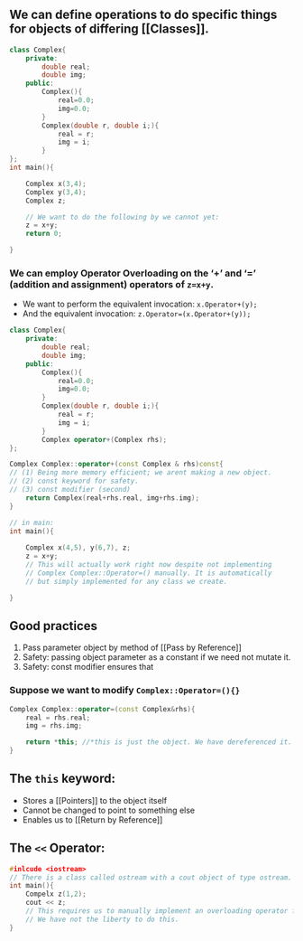 ## We can define operations to do specific things for objects of differing [[Classes]].

```cpp
class Complex{
	private:
		double real;
		double img;
	public:
		Complex(){
			real=0.0; 
			img=0.0;
		}
		Complex(double r, double i;){
			real = r;
			img = i;
		}
};
int main(){

	Complex x(3,4);
	Complex y(3,4);
	Complex z;

	// We want to do the following by we cannot yet:
	z = x+y;
	return 0;

}
```

### We can employ Operator Overloading on the ‘+’ and ‘=’ (addition and assignment) operators of `z=x+y`.

- We want to perform the equivalent invocation: `x.Operator+(y);`
- And the equivalent invocation: `z.Operator=(x.Operator+(y));`

```cpp
class Complex{
	private:
		double real;
		double img;
	public:
		Complex(){
			real=0.0; 
			img=0.0;
		}
		Complex(double r, double i;){
			real = r;
			img = i;
		}
		Complex operator+(Complex rhs);
};

Complex Complex::operator+(const Complex & rhs)const{ 
// (1) Being more memory efficient; we arent making a new object.
// (2) const keyword for safety.
// (3) const modifier (second)
	return Complex(real+rhs.real, img+rhs.img);
}

// in main:
int main(){
	
	Complex x(4,5), y(6,7), z;
	z = x+y; 
	// This will actually work right now despite not implementing
	// Complex Complex::Operator=() manually. It is automatically
	// but simply implemented for any class we create.

}
```

## Good practices

1. Pass parameter object by method of [[Pass by Reference]]
2. Safety: passing object parameter as a constant if we need not mutate it.
3. Safety: const modifier ensures that

### Suppose we want to modify `Complex::Operator=(){}`

```cpp
Complex Complex::operator=(const Complex&rhs){
	real = rhs.real;
	img = rhs.img;

	return *this; //*this is just the object. We have dereferenced it.
}
```

## The `this` keyword:

- Stores a [[Pointers]] to the object itself
- Cannot be changed to point to something else
- Enables us to [[Return by Reference]]

## The `<<` Operator:

```cpp
#inlcude <iostream>
// There is a class called ostream with a cout object of type ostream.
int main(){
	Compelx z(1,2);
	cout << z;
	// This requires us to manually implement an overloading operator for << in the ostream class.
	// We have not the liberty to do this.
}
```